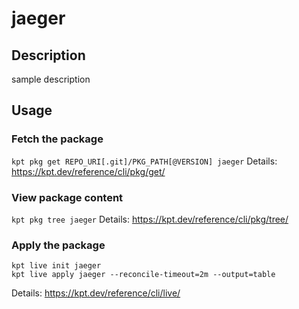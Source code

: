 # jaeger

## Description
sample description

## Usage

### Fetch the package
`kpt pkg get REPO_URI[.git]/PKG_PATH[@VERSION] jaeger`
Details: https://kpt.dev/reference/cli/pkg/get/

### View package content
`kpt pkg tree jaeger`
Details: https://kpt.dev/reference/cli/pkg/tree/

### Apply the package
```
kpt live init jaeger
kpt live apply jaeger --reconcile-timeout=2m --output=table
```
Details: https://kpt.dev/reference/cli/live/
